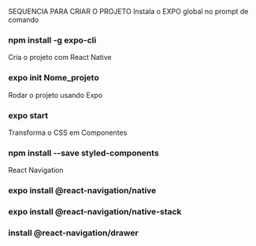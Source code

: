 SEQUENCIA PARA CRIAR O PROJETO
Instala o EXPO global no prompt de comando
### npm install -g expo-cli

Cria o projeto com React Native
### expo init Nome_projeto

Rodar o projeto usando Expo
### expo start

Transforma o CSS em Componentes
### npm install --save styled-components

React Navigation
### expo install @react-navigation/native

### expo install @react-navigation/native-stack

### install @react-navigation/drawer